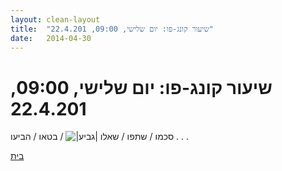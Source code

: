 ```yaml
---
layout: clean-layout
title:  "שיעור קונג-פו: יום שלישי, 09:00, 22.4.201"
date:   2014-04-30
---
```

# שיעור קונג-פו: יום שלישי, 09:00, 22.4.201 
סכמו / שתפו / שאלו <img src="http://www.timg.co.il/tapuzForum/images/Emo106.gif" alt="|גביע|"> / בטאו / הביעו . . .

<a href="javascript:history.back()">בית</a>